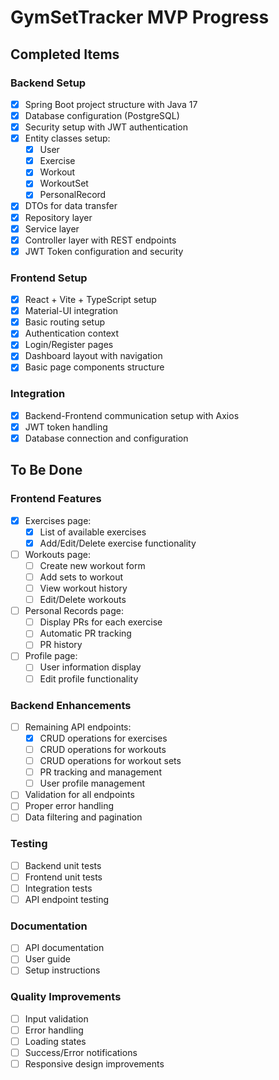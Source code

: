 # GymSetTracker MVP Progress

## Completed Items

### Backend Setup
- [x] Spring Boot project structure with Java 17
- [x] Database configuration (PostgreSQL)
- [x] Security setup with JWT authentication
- [x] Entity classes setup:
  - [x] User
  - [x] Exercise
  - [x] Workout
  - [x] WorkoutSet
  - [x] PersonalRecord
- [x] DTOs for data transfer
- [x] Repository layer
- [x] Service layer
- [x] Controller layer with REST endpoints
- [x] JWT Token configuration and security

### Frontend Setup
- [x] React + Vite + TypeScript setup
- [x] Material-UI integration
- [x] Basic routing setup
- [x] Authentication context
- [x] Login/Register pages
- [x] Dashboard layout with navigation
- [x] Basic page components structure

### Integration
- [x] Backend-Frontend communication setup with Axios
- [x] JWT token handling
- [x] Database connection and configuration

## To Be Done

### Frontend Features
- [x] Exercises page:
  - [x] List of available exercises
  - [x] Add/Edit/Delete exercise functionality
- [ ] Workouts page:
  - [ ] Create new workout form
  - [ ] Add sets to workout
  - [ ] View workout history
  - [ ] Edit/Delete workouts
- [ ] Personal Records page:
  - [ ] Display PRs for each exercise
  - [ ] Automatic PR tracking
  - [ ] PR history
- [ ] Profile page:
  - [ ] User information display
  - [ ] Edit profile functionality

### Backend Enhancements
- [ ] Remaining API endpoints:
  - [x] CRUD operations for exercises
  - [ ] CRUD operations for workouts
  - [ ] CRUD operations for workout sets
  - [ ] PR tracking and management
  - [ ] User profile management
- [ ] Validation for all endpoints
- [ ] Proper error handling
- [ ] Data filtering and pagination

### Testing
- [ ] Backend unit tests
- [ ] Frontend unit tests
- [ ] Integration tests
- [ ] API endpoint testing

### Documentation
- [ ] API documentation
- [ ] User guide
- [ ] Setup instructions

### Quality Improvements
- [ ] Input validation
- [ ] Error handling
- [ ] Loading states
- [ ] Success/Error notifications
- [ ] Responsive design improvements